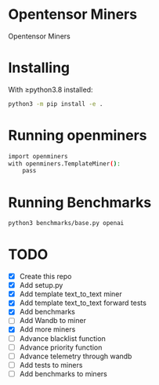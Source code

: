 # Opentensor Miners
Opentensor Miners

# Installing
With ≥python3.8 installed:
```bash
python3 -m pip install -e .
```

# Running openminers
```bash
import openminers
with openminers.TemplateMiner():
    pass
```

# Running Benchmarks
```bash
python3 benchmarks/base.py openai 
```

# TODO
- [x] Create this repo
- [x] Add setup.py
- [x] Add template text_to_text miner
- [x] Add template text_to_text forward tests 
- [x] Add benchmarks
- [ ] Add Wandb to miner
- [x] Add more miners
- [ ] Advance blacklist function
- [ ] Advance priority function
- [ ] Advance telemetry through wandb
- [ ] Add tests to miners
- [ ] Add benchmarks to miners